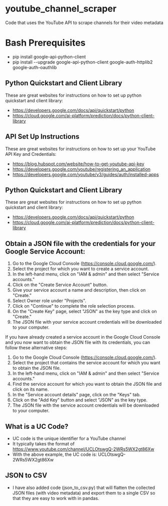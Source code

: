 # youtube_channel_scraper
Code that uses the YouTube API to scrape channels for their video metadata

# Bash Prerequisites
- pip install google-api-python-client
- pip install --upgrade google-api-python-client google-auth-httplib2 google-auth-oauthlib

## Python Quickstart and Client Library
These are great websites for instructions on how to set up python quickstart and client library:
- https://developers.google.com/docs/api/quickstart/python
- https://cloud.google.com/ai-platform/prediction/docs/python-client-library

## API Set Up Instructions
These are great websites for instructions on how to set up your YouTube API Key and Credentials:
- https://blog.hubspot.com/website/how-to-get-youtube-api-key
- https://developers.google.com/youtube/registering_an_application
- https://developers.google.com/youtube/v3/guides/auth/installed-apps

## Python Quickstart and Client Library
These are great websites for instructions on how to set up python quickstart and client library:
- https://developers.google.com/docs/api/quickstart/python
- https://cloud.google.com/ai-platform/prediction/docs/python-client-library

## Obtain a JSON file with the credentials for your Google Service Account:
1. Go to the Google Cloud Console (https://console.cloud.google.com/).
2. Select the project for which you want to create a service account.
3. In the left-hand menu, click on "IAM & admin" and then select "Service accounts."
4. Click on the "Create Service Account" button.
5. Give your service account a name and description, then click on "Create."
6. Select Owner role under "Projects".
7. Click on "Continue" to complete the role selection process.
8. On the "Create Key" page, select "JSON" as the key type and click on "Create."
9. The JSON file with your service account credentials will be downloaded to your computer.

If you have already created a service account in the Google Cloud Console and you now want to obtain the JSON file with its credentials, you can follow these alternative steps:

1. Go to the Google Cloud Console (https://console.cloud.google.com/).
2. Select the project that contains the service account for which you want to obtain the JSON file.
3. In the left-hand menu, click on "IAM & admin" and then select "Service accounts."
4. Find the service account for which you want to obtain the JSON file and click on its name.
5. In the "Service account details" page, click on the "Keys" tab.
6. Click on the "Add Key" button and select "JSON" as the key type.
7. The JSON file with the service account credentials will be downloaded to your computer.

## What is a UC Code?
- UC code is the unique identifier for a YouTube channel
- It typically takes the format of https://www.youtube.com/channel/UCLOtswgQ-2WRs5WX2gt86Xw
- With the above example, the UC code is: UCLOtswgQ-2WRs5WX2gt86Xw

## JSON to CSV
- I have also added code (json_to_csv.py) that will flatten the collected JSON files (with video metadata) and export them to a single CSV so that they are easy to work with in pandas.
